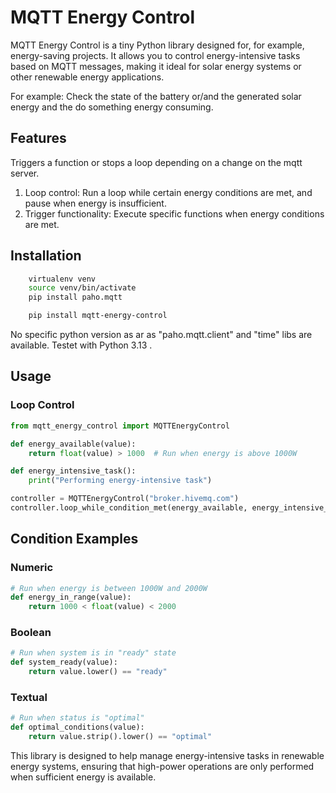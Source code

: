 # MQTT Energy Control

MQTT Energy Control is a tiny Python library designed for, for example, energy-saving projects. It allows you to control energy-intensive tasks based on MQTT messages, making it ideal for solar energy systems or other renewable energy applications.

For example: Check the state of the battery or/and the generated solar energy and the do something energy consuming.

## Features

Triggers a function or stops a loop depending on a change on the mqtt server.

1. Loop control: Run a loop while certain energy conditions are met, and pause when energy is insufficient.
2. Trigger functionality: Execute specific functions when energy conditions are met.

## Installation
```sh
    virtualenv venv
    source venv/bin/activate
    pip install paho.mqtt

    pip install mqtt-energy-control
```

No specific python version as ar as "paho.mqtt.client" and "time" libs are available. Testet with Python 3.13 .

## Usage

### Loop Control

```python
from mqtt_energy_control import MQTTEnergyControl

def energy_available(value):
    return float(value) > 1000  # Run when energy is above 1000W

def energy_intensive_task():
    print("Performing energy-intensive task")

controller = MQTTEnergyControl("broker.hivemq.com")
controller.loop_while_condition_met(energy_available, energy_intensive_task)
```


## Condition Examples

### Numeric

```python
# Run when energy is between 1000W and 2000W
def energy_in_range(value):
    return 1000 < float(value) < 2000
```

### Boolean

```python
# Run when system is in "ready" state
def system_ready(value):
    return value.lower() == "ready"
```

### Textual

```python
# Run when status is "optimal"
def optimal_conditions(value):
    return value.strip().lower() == "optimal"
````

This library is designed to help manage energy-intensive tasks in renewable energy systems, ensuring that high-power operations are only performed when sufficient energy is available.

